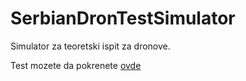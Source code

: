 # SerbianDronTestSimulator
Simulator za teoretski ispit za dronove.

Test mozete da pokrenete [ovde](https://commname.github.io/SerbianDronTestSimulator/)
